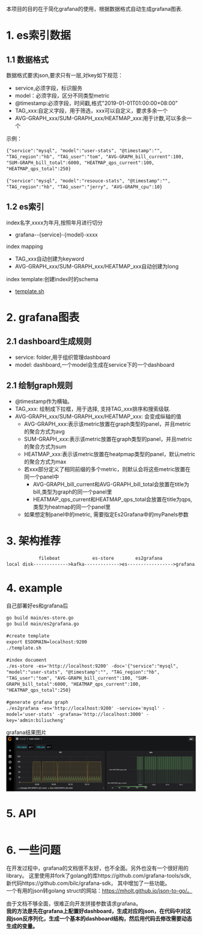 
本项目的目的在于简化grafana的使用，根据数据格式自动生成grafana图表.

# 1. es索引数据

## 1.1 数据格式
数据格式要求json,要求只有一层,对key如下规范：
- service,必须字段，标识服务
- model：必须字段，区分不同类型metric
- @timestamp:必须字段，时间戳,格式"2019-01-01T01:00:00+08:00"
- TAG_xxx:自定义字段，用于筛选，xxx可以自定义，要求多余一个
- AVG-GRAPH_xxx/SUM-GRAPH_xxx/HEATMAP_xxx:用于计数,可以多余一个

示例：
```
{"service":"mysql", "model":"user-stats", "@timestamp":"", "TAG_region":"hb", "TAG_user":"tom", "AVG-GRAPH_bill_current":100, "SUM-GRAPH_bill_total":6000, "HEATMAP_qps_current":100, "HEATMAP_qps_total":250}

{"service":"mysql", "model":"resouce-stats", "@timestamp":"", "TAG_region":"hb", "TAG_user":"jerry", "AVG-GRAPH_cpu":10}
```
## 1.2 es索引

index名字,xxxx为年月,按照年月进行切分  
- grafana--{service}-{model}-xxxx

index mapping  
- TAG_xxx自动创建为keyword
- AVG-GRAPH_xxx/SUM-GRAPH_xxx/HEATMAP_xxx自动创建为long

index template:创建index时的schema
- [template.sh](./template.sh)

# 2. grafana图表

## 2.1 dashboard生成规则

- service: folder,用于组织管理dashboard
- model: dashboard,一个model会生成在service下的一个dashboard

## 2.1 绘制graph规则

- @timestamp作为横轴。  
- TAG_xxx: 绘制成下拉框，用于选择, 支持TAG_xxx排序和搜索级联. 
- AVG-GRAPH_xxx/SUM-GRAPH_xxx/HEATMAP_xxx: 会变成纵轴的值
   - AVG-GRAPH_xxx:表示该metric放置在graph类型的panel，并且metric的聚合方式为avg
   - SUM-GRAPH_xxx:表示该metric放置在graph类型的panel，并且metric的聚合方式为sum
   - HEATMAP_xxx:表示该metric放置在heatpmap类型的panel，默认metric的聚合方式为max
   - 若xxx部分定义了相同前缀的多个metric，则默认会将这些metric放置在同一个panel中
       - AVG-GRAPH_bill_current和AVG-GRAPH_bill_total会放置在title为bill,类型为graph的同一个panel里
       - HEATMAP_qps_current和HEATMAP_qps_total会放置在title为qps,类型为heatmap的同一个panel里
   - 如果想定制panel中的metric, 需要指定Es2Grafana中的myPanels参数


# 3. 架构推荐
```
            filebeat            es-store        es2grafana
local disk------------->kafka------------->es----------------->grafana
```

# 4. example  

自己部署好es和grafana后  

```
go build main/es-store.go
go build main/es2grafana.go

#create template
export ESDOMAIN=localhost:9200
./template.sh

#index document
./es-store -es='http://localhost:9200' -doc='{"service":"mysql", "model":"user-stats", "@timestamp":"", "TAG_region":"hb", "TAG_user":"tom", "AVG-GRAPH_bill_current":100, "SUM-GRAPH_bill_total":6000, "HEATMAP_qps_current":100, "HEATMAP_qps_total":250}

#generate grafana graph
./es2grafana -es='http://localhost:9200' -service='mysql' -model='user-stats' -grafana='http://localhost:3000' -key='admin:biliucheng'

```

grafana结果图片  
![example.png](./example.png)


# 5. API  
```

```

# 6. 一些问题

在开发过程中，grafana的文档很不友好，也不全面。另外也没有一个很好用的library。
这里使用并fork了golang的库https://github.com/grafana-tools/sdk, 新代码https://github.com/bilc/grafana-sdk， 其中增加了一些功能。  
一个有用的json转golang struct的网站：https://mholt.github.io/json-to-go/。

由于文档不够全面，很难正向开发拼接参数请求grafana。   
**我的方法是先在grafana上配置好dashboard，生成对应的json，在代码中对这段json反序列化，生成一个基本的dashboard结构，然后用代码去修改需要动态生成的变量。**


